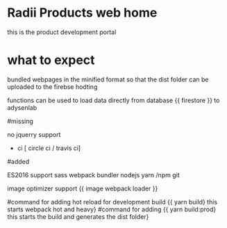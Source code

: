 # Radii Products web home

this is the product development portal

# what to expect

bundled webpages in the minified format so that the dist folder can be uploaded to the firebse hodting

functions can be used to load data directly from database {{ firestore }} to adysenlab

#missing 

no jquerry support
+ ci [ circle ci / travis ci]

#added

ES2016 support
sass 
webpack bundler
nodejs 
yarn /npm
git

image optimizer support {{ image webpack loader }}

#command for adding hot reload for development build
{{ yarn build} this starts webpack hot and heavy}
#command for adding 
{{ yarn build:prod} this starts the build and generates the dist folder}
